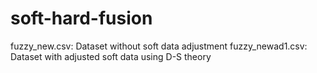 # soft-hard-fusion
fuzzy_new.csv: Dataset without soft data adjustment
fuzzy_newad1.csv: Dataset with adjusted soft data using D-S theory
